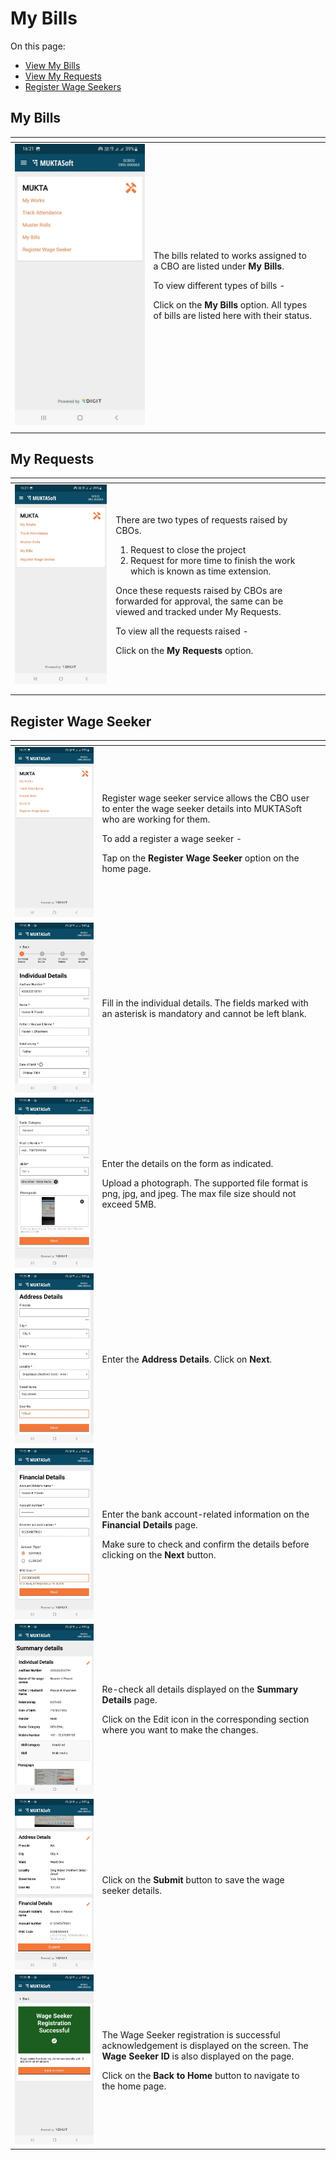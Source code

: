 # My Bills

On this page:

* [View My Bills](my-bills.md#\_r2z7l24o1qad)
* [View My Requests](my-bills.md#\_4y89ewm45p4i)
* [Register Wage Seekers](my-bills.md#\_b1lby82y4j3i)

## My Bills <a href="#_r2z7l24o1qad" id="_r2z7l24o1qad"></a>

<table data-card-size="large" data-view="cards"><thead><tr><th></th><th></th><th></th></tr></thead><tbody><tr><td><img src="../../../../../../.gitbook/assets/image (65).png" alt=""></td><td><p>The bills related to works assigned to a CBO are listed under <strong>My Bills</strong>.</p><p>To view different types of bills - </p><p>Click on the <strong>My Bills</strong> option. All types of bills are listed here with their status.</p></td><td></td></tr><tr><td></td><td></td><td></td></tr></tbody></table>

## My Requests <a href="#_4y89ewm45p4i" id="_4y89ewm45p4i"></a>

<table data-card-size="large" data-view="cards"><thead><tr><th></th><th></th><th></th></tr></thead><tbody><tr><td><img src="../../../../../../.gitbook/assets/image (67).png" alt=""></td><td><p>There are two types of requests raised by CBOs. </p><ol><li>Request to close the project</li><li>Request for more time to finish the work which is known as time extension. </li></ol><p>Once these requests raised by CBOs are forwarded for approval, the same can be viewed and tracked under My Requests.</p><p>To view all the requests raised -</p><p>Click on the <strong>My Requests</strong> option.</p></td><td></td></tr><tr><td></td><td></td><td></td></tr><tr><td></td><td></td><td></td></tr></tbody></table>

## Register Wage Seeker <a href="#_b1lby82y4j3i" id="_b1lby82y4j3i"></a>

<table data-card-size="large" data-view="cards"><thead><tr><th></th><th></th><th></th></tr></thead><tbody><tr><td><img src="../../../../../../.gitbook/assets/image.png" alt=""></td><td><p>Register wage seeker service allows the CBO user to enter the wage seeker details into MUKTASoft who are working for them.</p><p>To add a register a wage seeker - </p><p>Tap on the <strong>Register Wage Seeker</strong> option on the home page.</p></td><td></td></tr><tr><td><img src="../../../../../../.gitbook/assets/image (59).png" alt=""></td><td>Fill in the individual details. The fields marked with an asterisk is mandatory and cannot be left blank.</td><td></td></tr><tr><td><img src="../../../../../../.gitbook/assets/image (61).png" alt=""></td><td><p>Enter the details on the form as indicated. </p><p>Upload a photograph. The supported file format is png, jpg, and jpeg. The max file size should not exceed 5MB.</p></td><td></td></tr><tr><td><img src="../../../../../../.gitbook/assets/image (60).png" alt=""></td><td>Enter the <strong>Address Details</strong>. Click on <strong>Next</strong>.</td><td></td></tr><tr><td><img src="../../../../../../.gitbook/assets/image (56).png" alt=""></td><td><p>Enter the bank account-related information on the <strong>Financial Details</strong> page. </p><p>Make sure to check and confirm the details before clicking on the <strong>Next</strong> button. </p></td><td></td></tr><tr><td><img src="../../../../../../.gitbook/assets/image (57).png" alt=""></td><td><p>Re-check all details displayed on the <strong>Summary Details</strong> page. </p><p>Click on the Edit icon in the corresponding section where you want to make the changes.</p></td><td></td></tr><tr><td><img src="../../../../../../.gitbook/assets/image (55).png" alt=""></td><td>Click on the <strong>Submit</strong> button to save the wage seeker details.</td><td></td></tr><tr><td><img src="../../../../../../.gitbook/assets/image (58).png" alt=""></td><td><p>The Wage Seeker registration is successful acknowledgement is displayed on the screen. The <strong>Wage Seeker ID</strong> is also displayed on the page.</p><p>Click on the <strong>Back to Home</strong> button to navigate to the home page.</p></td><td></td></tr></tbody></table>
